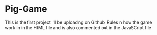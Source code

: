 # Pig-Game
This is the first project i'll be uploading on Github.
Rules n how the game work in in the HtML file and is also commented out in the JavaSCript file
